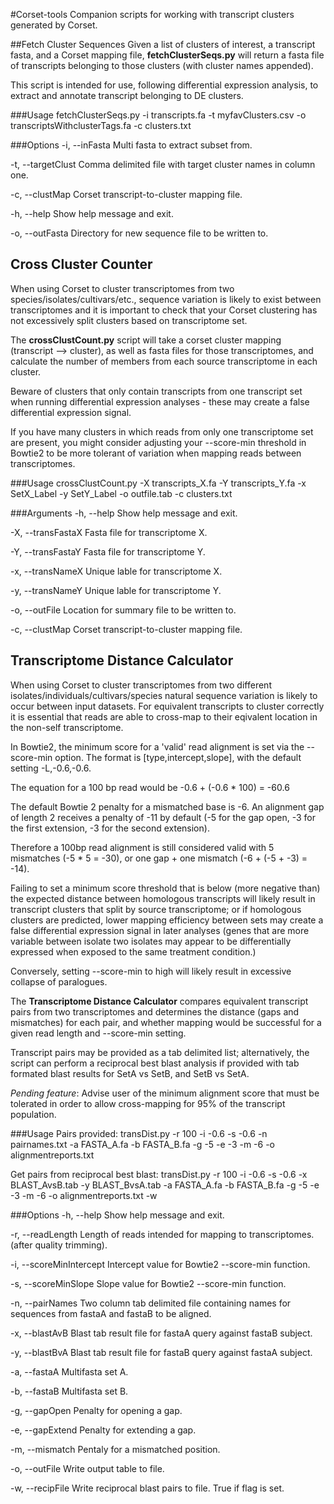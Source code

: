 #Corset-tools
Companion scripts for working with transcript clusters generated by Corset.

##Fetch Cluster Sequences
Given a list of clusters of interest, a transcript fasta, and a Corset mapping file,
**fetchClusterSeqs.py** will return a fasta file of transcripts belonging to those 
clusters (with cluster names appended).

This script is intended for use, following differential expression analysis, to
extract and annotate transcript belonging to DE clusters.

###Usage
fetchClusterSeqs.py -i transcripts.fa -t myfavClusters.csv -o transcriptsWithclusterTags.fa -c clusters.txt

###Options
-i, --inFasta         Multi fasta to extract subset from.

-t, --targetClust     Comma delimited file with target cluster names in column one.

-c, --clustMap        Corset transcript-to-cluster mapping file.

-h, --help            Show help message and exit.

-o, --outFasta        Directory for new sequence file to be written to.


## Cross Cluster Counter
When using Corset to cluster transcriptomes from two species/isolates/cultivars/etc.,
sequence variation is likely to exist between transcriptomes and it is important to check 
that your Corset clustering has not excessively split clusters based on transcriptome set.

The **crossClustCount.py** script will take a corset cluster mapping (transcript --> cluster),
as well as fasta files for those transcriptomes, and calculate the number of members from 
each source transcriptome in each cluster.

Beware of clusters that only contain transcripts from one transcript set when running 
differential expression analyses - these may create a false differential expression signal.

If you have many clusters in which reads from only one transcriptome set are present, you
might consider adjusting your --score-min threshold in Bowtie2 to be more tolerant of 
variation when mapping reads between transcriptomes. 


###Usage
crossClustCount.py -X transcripts_X.fa -Y transcripts_Y.fa -x SetX_Label -y SetY_Label -o outfile.tab -c clusters.txt

###Arguments
-h, --help          Show help message and exit.

-X, --transFastaX   Fasta file for transcriptome X.

-Y, --transFastaY   Fasta file for transcriptome Y.

-x, --transNameX    Unique lable for transcriptome X.

-y, --transNameY    Unique lable for transcriptome Y.

-o, --outFile       Location for summary file to be written to.

-c, --clustMap      Corset transcript-to-cluster mapping file.


## Transcriptome Distance Calculator 
When using Corset to cluster transcriptomes from two different isolates/individuals/cultivars/species
natural sequence variation is likely to occur between input datasets. For equivalent transcripts
to cluster correctly it is essential that reads are able to cross-map to their eqivalent location 
in the non-self transcriptome.

In Bowtie2, the minimum score for a 'valid' read alignment is set via the --score-min option.
The format is [type,intercept,slope], with the default setting -L,-0.6,-0.6.

The equation for a 100 bp read would be -0.6 + (-0.6 * 100) = -60.6

The default Bowtie 2 penalty for a mismatched base is -6. An alignment gap of length 2 receives a 
penalty of -11 by default (-5 for the gap open, -3 for the first extension, -3 for the second extension). 

Therefore a 100bp read alignment is still considered valid with 5 mismatches (-5 * 5 = -30), 
or one gap + one mismatch (-6 + (-5 + -3) = -14).

Failing to set a minimum score threshold that is below (more negative than) the expected distance between
homologous transcripts will likely result in transcript clusters that split by source transcriptome; or if
homologous clusters are predicted, lower mapping efficiency between sets may create a false differential
expression signal in later analyses (genes that are more variable between isolate two isolates may appear 
to be differentially expressed when exposed to the same treatment condition.)

Conversely, setting --score-min to high will likely result in excessive collapse of paralogues.

The **Transcriptome Distance Calculator** compares equivalent transcript pairs from two transcriptomes
and determines the distance (gaps and mismatches) for each pair, and whether mapping would be successful 
for a given read length and --score-min setting.

Transcript pairs may be provided as a tab delimited list; alternatively, the script can perform a reciprocal 
best blast analysis if provided with tab formated blast results for SetA vs SetB, and SetB vs SetA.

*Pending feature*: Advise user of the minimum alignment score that must be tolerated in order to allow
cross-mapping for 95% of the transcript population.

###Usage
Pairs provided:
transDist.py -r 100 -i -0.6 -s -0.6 -n pairnames.txt -a FASTA_A.fa -b FASTA_B.fa -g -5
			 -e -3 -m -6 -o alignmentreports.txt

Get pairs from reciprocal best blast:
transDist.py -r 100 -i -0.6 -s -0.6 -x BLAST_AvsB.tab -y BLAST_BvsA.tab -a FASTA_A.fa -b FASTA_B.fa -g -5
			 -e -3 -m -6 -o alignmentreports.txt -w

###Options
  -h, --help              Show help message and exit.

  -r, --readLength        Length of reads intended for mapping to transcriptomes.
                          (after quality trimming).

  -i, --scoreMinIntercept Intercept value for Bowtie2 --score-min function.

  -s, --scoreMinSlope     Slope value for Bowtie2 --score-min function.

  -n, --pairNames         Two column tab delimited file containing names for
                          sequences from fastaA and fastaB to be aligned.

  -x, --blastAvB          Blast tab result file for fastaA query against fastaB
                          subject.

  -y, --blastBvA          Blast tab result file for fastaB query against fastaA
                          subject.

  -a, --fastaA            Multifasta set A.

  -b, --fastaB            Multifasta set B.

  -g, --gapOpen           Penalty for opening a gap.

  -e, --gapExtend         Penalty for extending a gap.

  -m, --mismatch          Pentaly for a mismatched position.
  
  -o, --outFile           Write output table to file.

  -w, --recipFile         Write reciprocal blast pairs to file. True if flag is
                          set.